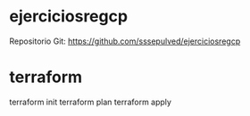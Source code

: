 # ejerciciosregcp
Repositorio Git: https://github.com/sssepulved/ejerciciosregcp

# terraform
terraform init
terraform plan
terraform apply